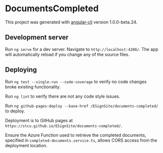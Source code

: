 # DocumentsCompleted

This project was generated with [angular-cli](https://github.com/angular/angular-cli) version
1.0.0-beta.24.

## Development server

Run `ng serve` for a dev server. Navigate to `http://localhost:4200/`. The app will automatically
reload if you change any of the source files.

## Deploying

Run `ng test --single-run --code-coverage` to verify no code changes broke existing functionality.

Run `ng lint` to verify there are not any code style issues.

Run `ng github-pages:deploy --base-href /ESignSite/documents-completed/` to deploy.

Deployment is to GitHub pages at `https://stcu.github.io/ESignSite/documents-completed/`.

Ensure the Azure Function used to retrieve the completed documents, specified in
`completed-documents.service.ts`, allows CORS access from the deployment location.
